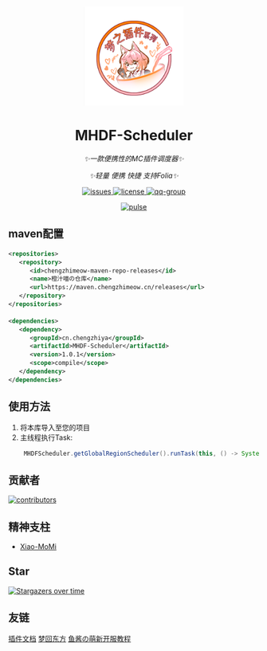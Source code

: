 <p align="center">
   <img src="./Logo.png" width="200px" height="200px" alt="MHDF-Scheduler">
</p>

<div align="center">

# MHDF-Scheduler

_✨一款便携性的MC插件调度器✨_

_✨轻量 便携 快捷 支持Folia✨_

</div>

<p align="center">
    <a href="https://github.com/ChengZhiMeow/MHDF-Scheduler/issues">
        <img src="https://img.shields.io/github/issues/ChengZhiMeow/MHDF-Scheduler?style=flat-square" alt="issues">
    </a>
    <a href="https://github.com/ChengZhiMeow/MHDF-Scheduler/blob/main/LICENSE">
        <img src="https://img.shields.io/github/license/ChengZhiMeow/MHDF-Scheduler?style=flat-square" alt="license">
    </a>
    <a href="https://qm.qq.com/cgi-bin/qm/qr?k=T047YB6lHNMMcMuVlK_hGBcT5HNESxMA&jump_from=webapi&authKey=0/IFGIO6xLjjHB2YKF7laLxkKWbtWbDhb1lt//m7GgbElJSWdRZ8RjbWzSsufkO6">
        <img src="https://img.shields.io/badge/QQ群-129139830-brightgreen?style=flat-square" alt="qq-group">
    </a>
</p>

<div align="center">
    <a href="https://github.com/ChengZhiMeow/MHDF-Scheduler/pulse">
        <img src="https://repobeats.axiom.co/api/embed/e58f3e1358766291db33ba451d3e90be99811f4f.svg" alt="pulse">
    </a>
</div>

## maven配置

```xml
<repositories>
   <repository>
      <id>chengzhimeow-maven-repo-releases</id>
      <name>橙汁喵の仓库</name>
      <url>https://maven.chengzhimeow.cn/releases</url>
   </repository>
</repositories>

<dependencies>
   <dependency>
      <groupId>cn.chengzhiya</groupId>
      <artifactId>MHDF-Scheduler</artifactId>
      <version>1.0.1</version>
      <scope>compile</scope>
   </dependency>
</dependencies>
```

## 使用方法

1. 将本库导入至您的项目
2. 主线程执行Task:
   ```java
    MHDFScheduler.getGlobalRegionScheduler().runTask(this, () -> System.out.println("hello world!"));
   ```

## 贡献者

<a href="https://github.com/ChengZhiMeow/MHDF-Scheduler/graphs/contributors">
  <img src="https://stg.contrib.rocks/image?repo=ChengZhiMeow/MHDF-Scheduler" alt="contributors"/>
</a>

## 精神支柱

- [Xiao-MoMi](https://github.com/Xiao-MoMi)

## Star

[![Stargazers over time](https://starchart.cc/ChengZhiMeow/MHDF-Scheduler.svg?variant=adaptive)](https://starchart.cc/ChengZhiMeow/MHDF-Scheduler)

## 友链

<div>
    <a href="https://plugin.mhdf.cn/">插件文档</a>
    <a href="https://www.mhdf.cn/">梦回东方</a>
    <a href="https://www.yuque.com/xiaoyutang-ayhvn/rnr4ym/">鱼酱の萌新开服教程</a>
</div>
